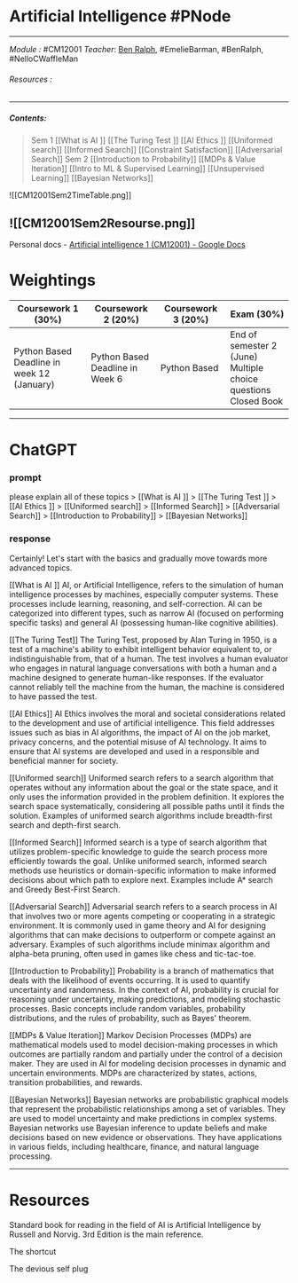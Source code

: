 # Artificial Intelligence #PNode 
---
*Module :* #CM12001
*Teacher*: [Ben Ralph](https://moodle.bath.ac.uk/user/profile.php?id=71461), #EmelieBarman, #BenRalph, #NelloCWaffleMan 
###### *Resources :*
---
##### Contents: 
> Sem 1 
> 	[[What is AI ]]
> 	[[The Turing Test ]]
> 	[[AI Ethics ]]
> 	[[Uniformed search]]
> 	[[Informed Search]]
> 	[[Constraint Satisfaction]]
> 	[[Adversarial Search]]
> Sem 2
> 	[[Introduction to Probability]]
> 	[[MDPs & Value Iteration]]
> 	[[Intro to ML & Supervised Learning]]
> 	[[Unsupervised Learning]]
> 	[[Bayesian Networks]]

![[CM12001Sem2TimeTable.png]]

![[CM12001Sem2Resourse.png]]
--- 
Personal docs -
[Artificial intelligence 1 (CM12001) - Google Docs](https://docs.google.com/document/d/1nrCzg7MEdW4LlPq_MH_gmKbdoNPdtw_H72zo477RQxo/edit#heading=h.4chf0znkme2v) 


# Weightings
| Coursework 1 (30%)                            | Coursework 2 (20%)                 | Coursework 3 (20%) | Exam (30%)                                                           |
| --------------------------------------------- | ---------------------------------- | ------------------ | -------------------------------------------------------------------- |
| Python Based<br>Deadline in week 12 (January) | Python Based<br>Deadline in Week 6 | Python Based       | End of semester 2 (June)<br>Multiple choice questions<br>Closed Book |

---
# ChatGPT 

### prompt
please explain all of these topics > [[What is AI ]] > [[The Turing Test ]] > [[AI Ethics ]] > [[Uniformed search]] > [[Informed Search]] > [[Adversarial Search]] > [[Introduction to Probability]] > [[Bayesian Networks]]
### response

Certainly! Let's start with the basics and gradually move towards more advanced topics.

[[What is AI ]] 
AI, or Artificial Intelligence, refers to the simulation of human intelligence processes by machines, especially computer systems. These processes include learning, reasoning, and self-correction. AI can be categorized into different types, such as narrow AI (focused on performing specific tasks) and general AI (possessing human-like cognitive abilities).

[[The Turing Test]]
The Turing Test, proposed by Alan Turing in 1950, is a test of a machine's ability to exhibit intelligent behavior equivalent to, or indistinguishable from, that of a human. The test involves a human evaluator who engages in natural language conversations with both a human and a machine designed to generate human-like responses. If the evaluator cannot reliably tell the machine from the human, the machine is considered to have passed the test.

[[AI Ethics]]
AI Ethics involves the moral and societal considerations related to the development and use of artificial intelligence. This field addresses issues such as bias in AI algorithms, the impact of AI on the job market, privacy concerns, and the potential misuse of AI technology. It aims to ensure that AI systems are developed and used in a responsible and beneficial manner for society.

[[Uniformed search]]
Uniformed search refers to a search algorithm that operates without any information about the goal or the state space, and it only uses the information provided in the problem definition. It explores the search space systematically, considering all possible paths until it finds the solution. Examples of uniformed search algorithms include breadth-first search and depth-first search.

[[Informed Search]]
Informed search is a type of search algorithm that utilizes problem-specific knowledge to guide the search process more efficiently towards the goal. Unlike uniformed search, informed search methods use heuristics or domain-specific information to make informed decisions about which path to explore next. Examples include A* search and Greedy Best-First Search.

[[Adversarial Search]]
Adversarial search refers to a search process in AI that involves two or more agents competing or cooperating in a strategic environment. It is commonly used in game theory and AI for designing algorithms that can make decisions to outperform or compete against an adversary. Examples of such algorithms include minimax algorithm and alpha-beta pruning, often used in games like chess and tic-tac-toe.

[[Introduction to Probability]]
Probability is a branch of mathematics that deals with the likelihood of events occurring. It is used to quantify uncertainty and randomness. In the context of AI, probability is crucial for reasoning under uncertainty, making predictions, and modeling stochastic processes. Basic concepts include random variables, probability distributions, and the rules of probability, such as Bayes' theorem.

[[MDPs & Value Iteration]]
Markov Decision Processes (MDPs) are mathematical models used to model decision-making processes in which outcomes are partially random and partially under the control of a decision maker. They are used in AI for modeling decision processes in dynamic and uncertain environments. MDPs are characterized by states, actions, transition probabilities, and rewards.

[[Bayesian Networks]]
Bayesian networks are probabilistic graphical models that represent the probabilistic relationships among a set of variables. They are used to model uncertainty and make predictions in complex systems. Bayesian networks use Bayesian inference to update beliefs and make decisions based on new evidence or observations. They have applications in various fields, including healthcare, finance, and natural language processing.

--- 

# Resources 
Standard book for reading in the field of AI is Artificial Intelligence by Russell and Norvig. 3rd Edition is the main reference.

The shortcut

The devious self plug